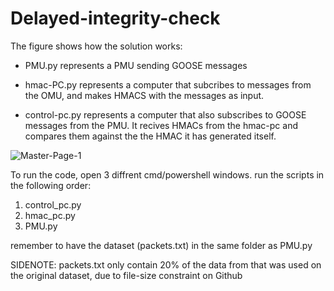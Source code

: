 ﻿# Delayed-integrity-check
 

The figure shows how the solution works: 
  - PMU.py represents a PMU sending GOOSE messages
  
  - hmac-PC.py represents a computer that subcribes to messages from the OMU, and makes HMACS with the messages as input.

  - control-pc.py represents a computer that also subscribes to GOOSE messages from the PMU. It recives HMACs from the hmac-pc and   compares them against the the HMAC it has generated itself.
  
![Master-Page-1](https://user-images.githubusercontent.com/52523429/73828213-2455ee80-4801-11ea-9bd7-66760f7065b4.png)

To run the code, open 3 diffrent cmd/powershell windows. run the scripts in the following order:
 1. control_pc.py
 2. hmac_pc.py
 3. PMU.py

remember to have the dataset (packets.txt) in the same folder as PMU.py

SIDENOTE: packets.txt only contain 20% of the data from that was used on the original dataset, due to file-size constraint on Github
